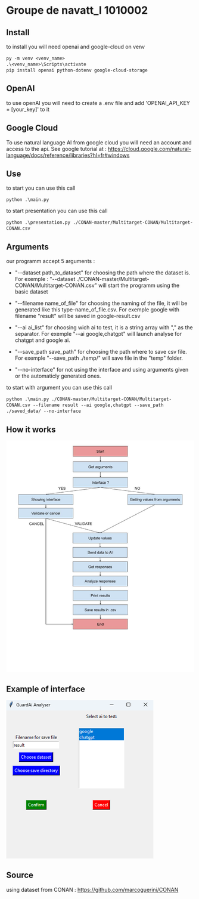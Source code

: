 # Groupe de navatt_l 1010002

## Install
to install you will need openai and google-cloud on venv
```
py -m venv <venv_name>
.\<venv_name>\Scripts\activate
pip install openai python-dotenv google-cloud-storage
```

## OpenAI
to use openAI you will need to create a .env file and add 'OPENAI_API_KEY = [your_key]' to it

## Google Cloud
To use natural language AI from google cloud you will need an account and access to the api. See google tutorial at : https://cloud.google.com/natural-language/docs/reference/libraries?hl=fr#windows

## Use
to start you can use this call
```
python .\main.py
```

to start presentation you can use this call
```
python .\presentation.py ./CONAN-master/Multitarget-CONAN/Multitarget-CONAN.csv
```

## Arguments
our programm accept 5 arguments :

  - "--dataset path_to_dataset" for choosing the path where the dataset is. For exemple : "--dataset ./CONAN-master/Multitarget-CONAN/Multitarget-CONAN.csv" will start the programm using the basic dataset

  - "--filename name_of_file" for choosing the naming of the file, it will be generated like this type-name_of_file.csv. For exemple google with filename "result" will be saved in google-result.csv

  - "--ai ai_list" for choosing wich ai to test, it is a string array with "," as the separator. For exemple "--ai google,chatgpt" will launch analyse for chatgpt and google ai.

  - "--save_path save_path" for choosing the path where to save csv file. For exemple "--save_path ./temp/" will save file in the "temp" folder.

  - "--no-interface" for not using the interface and using arguments given or the automaticly generated ones.

to start with argument you can use this call
```
python .\main.py ./CONAN-master/Multitarget-CONAN/Multitarget-CONAN.csv --filename result --ai google,chatgpt --save_path ./saved_data/ --no-interface
```

## How it works
![alt text](https://github.com/Sartanide/GuardAI/blob/main/assets/Schematic%20Analyze%20GuardAI.jpg)

## Example of interface
![alt text](https://github.com/Sartanide/GuardAI/blob/main/assets/interface.png)

## Source
using dataset from CONAN : https://github.com/marcoguerini/CONAN
